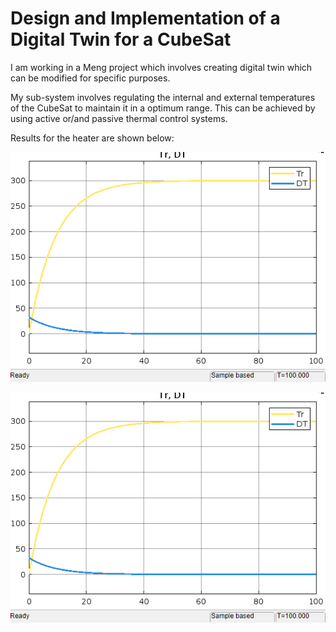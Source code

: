 #  Design and Implementation of a Digital Twin for a CubeSat


I am working in a Meng project which involves creating digital twin which can be modified for specific purposes.

My sub-system involves regulating the internal and external temperatures of the CubeSat to maintain it in a optimum range. This can be achieved by using active or/and passive thermal control systems. 

Results for the heater are shown below:

![Graph for the heater using proportional control only ](assets/images/Heater_graph.png)

![A beautiful sunset](assets/images/Heater_graph.png)

